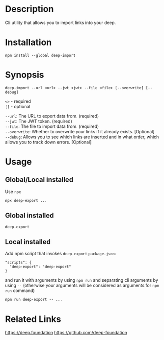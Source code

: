 # Description
Cli utility that allows you to import links into your deep.

# Installation
```shell
npm install --global deep-import
```

# Synopsis

```shell
deep-import --url <url> --jwt <jwt> --file <file> [--overwrite] [--debug]
```
`<>` - required  
`[]` - optional

`--url`: The URL to export data from. (required)  
`--jwt`: The JWT token. (required)  
`--file`: The file to import data from. (required)  
`--overwrite`: Whether to overwrite your links if it already exists.  [Optional]  
`--debug`:  Allows you to see which links are inserted and in what order, which allows you to track down errors. [Optional]  

# Usage

## Global/Local installed
Use `npx`
```
npx deep-export ...
```

## Global installed
```
deep-export
```

## Local installed
Add npm script that invokes `deep-export`
`package.json`:
```
"scripts": {
  "deep-export": "deep-export"
}
```
and run it with arguments by using `npm run` and separating cli arguments by using `--` (otherwise your arguments will be considered as arguments for `npm run` command)
```
npm run deep-export -- ...
```




# Related Links
https://deep.foundation
https://github.com/deep-foundation
